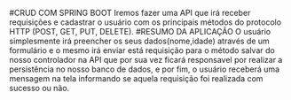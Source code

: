 #CRUD COM SPRING BOOT
Iremos fazer uma API que irá receber requisições e cadastrar o usuário com os principais métodos do protocolo HTTP (POST, GET, PUT, DELETE).
#RESUMO DA APLICAÇÃO
O usuário simplesmente irá preencher os seus dados(nome,idade) através de um formulário e o mesmo irá enviar está requisição para o método salvar do nosso controlador
na API que por sua vez ficará responsavel por realizar a persistência no nosso banco de dados, e por fim, o usuário receberá uma mensagem na tela informando se aquela
requisição foi realizada com sucesso ou não.
